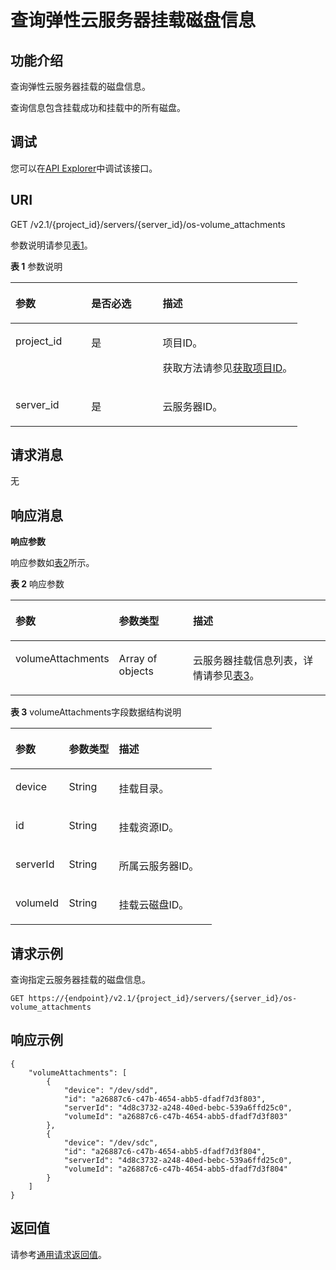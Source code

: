# 查询弹性云服务器挂载磁盘信息<a name="ecs_03_0901"></a>

## 功能介绍<a name="section61843920"></a>

查询弹性云服务器挂载的磁盘信息。

查询信息包含挂载成功和挂载中的所有磁盘。

## 调试<a name="section926243314015"></a>

您可以在[API Explorer](https://apiexplorer.developer.huaweicloud.com/apiexplorer/doc?product=ECS&api=NovaListServerVolumes)中调试该接口。

## URI<a name="section19724370"></a>

GET /v2.1/\{project\_id\}/servers/\{server\_id\}/os-volume\_attachments

参数说明请参见[表1](#table35893824)。

**表 1**  参数说明

<a name="table35893824"></a>
<table><thead align="left"><tr id="row23656219"><th class="cellrowborder" valign="top" width="26.38%" id="mcps1.2.4.1.1"><p id="p5187119"><a name="p5187119"></a><a name="p5187119"></a>参数</p>
</th>
<th class="cellrowborder" valign="top" width="24.88%" id="mcps1.2.4.1.2"><p id="p17503500"><a name="p17503500"></a><a name="p17503500"></a>是否必选</p>
</th>
<th class="cellrowborder" valign="top" width="48.74%" id="mcps1.2.4.1.3"><p id="p8497414"><a name="p8497414"></a><a name="p8497414"></a>描述</p>
</th>
</tr>
</thead>
<tbody><tr id="row23086940"><td class="cellrowborder" valign="top" width="26.38%" headers="mcps1.2.4.1.1 "><p id="p58102813"><a name="p58102813"></a><a name="p58102813"></a>project_id</p>
</td>
<td class="cellrowborder" valign="top" width="24.88%" headers="mcps1.2.4.1.2 "><p id="p8707407"><a name="p8707407"></a><a name="p8707407"></a>是</p>
</td>
<td class="cellrowborder" valign="top" width="48.74%" headers="mcps1.2.4.1.3 "><p id="p37593705"><a name="p37593705"></a><a name="p37593705"></a>项目ID。</p>
<p id="p1180512217438"><a name="p1180512217438"></a><a name="p1180512217438"></a>获取方法请参见<a href="获取项目ID.md">获取项目ID</a>。</p>
</td>
</tr>
<tr id="row39466727"><td class="cellrowborder" valign="top" width="26.38%" headers="mcps1.2.4.1.1 "><p id="p42688329"><a name="p42688329"></a><a name="p42688329"></a>server_id</p>
</td>
<td class="cellrowborder" valign="top" width="24.88%" headers="mcps1.2.4.1.2 "><p id="p35202648"><a name="p35202648"></a><a name="p35202648"></a>是</p>
</td>
<td class="cellrowborder" valign="top" width="48.74%" headers="mcps1.2.4.1.3 "><p id="p32842235"><a name="p32842235"></a><a name="p32842235"></a><span id="text4537175125014"><a name="text4537175125014"></a><a name="text4537175125014"></a>云服务器</span>ID。</p>
</td>
</tr>
</tbody>
</table>

## 请求消息<a name="section43301605"></a>

无

## 响应消息<a name="section54170131"></a>

**响应参数**

响应参数如[表2](#table57959838)所示。

**表 2**  响应参数

<a name="table57959838"></a>
<table><thead align="left"><tr id="row39710134"><th class="cellrowborder" valign="top" width="26.25262526252625%" id="mcps1.2.4.1.1"><p id="p62404314"><a name="p62404314"></a><a name="p62404314"></a>参数</p>
</th>
<th class="cellrowborder" valign="top" width="24.942494249424943%" id="mcps1.2.4.1.2"><p id="p3528183"><a name="p3528183"></a><a name="p3528183"></a>参数类型</p>
</th>
<th class="cellrowborder" valign="top" width="48.8048804880488%" id="mcps1.2.4.1.3"><p id="p17347392"><a name="p17347392"></a><a name="p17347392"></a>描述</p>
</th>
</tr>
</thead>
<tbody><tr id="row62961510"><td class="cellrowborder" valign="top" width="26.25262526252625%" headers="mcps1.2.4.1.1 "><p id="p66717520"><a name="p66717520"></a><a name="p66717520"></a>volumeAttachments</p>
</td>
<td class="cellrowborder" valign="top" width="24.942494249424943%" headers="mcps1.2.4.1.2 "><p id="p49639570"><a name="p49639570"></a><a name="p49639570"></a>Array of objects</p>
</td>
<td class="cellrowborder" valign="top" width="48.8048804880488%" headers="mcps1.2.4.1.3 "><p id="p15568903"><a name="p15568903"></a><a name="p15568903"></a><span id="text196610535506"><a name="text196610535506"></a><a name="text196610535506"></a>云服务器</span>挂载信息列表，详情请参见<a href="#table7886611">表3</a>。</p>
</td>
</tr>
</tbody>
</table>

**表 3**  volumeAttachments字段数据结构说明

<a name="table7886611"></a>
<table><thead align="left"><tr id="row60727582"><th class="cellrowborder" valign="top" width="26.502650265026507%" id="mcps1.2.4.1.1"><p id="p01561150124719"><a name="p01561150124719"></a><a name="p01561150124719"></a>参数</p>
</th>
<th class="cellrowborder" valign="top" width="24.81248124812481%" id="mcps1.2.4.1.2"><p id="p21565508475"><a name="p21565508475"></a><a name="p21565508475"></a>参数类型</p>
</th>
<th class="cellrowborder" valign="top" width="48.684868486848686%" id="mcps1.2.4.1.3"><p id="p111561350154718"><a name="p111561350154718"></a><a name="p111561350154718"></a>描述</p>
</th>
</tr>
</thead>
<tbody><tr id="row34544438"><td class="cellrowborder" valign="top" width="26.502650265026507%" headers="mcps1.2.4.1.1 "><p id="p46636132"><a name="p46636132"></a><a name="p46636132"></a>device</p>
</td>
<td class="cellrowborder" valign="top" width="24.81248124812481%" headers="mcps1.2.4.1.2 "><p id="p30355189"><a name="p30355189"></a><a name="p30355189"></a>String</p>
</td>
<td class="cellrowborder" valign="top" width="48.684868486848686%" headers="mcps1.2.4.1.3 "><p id="p50116845"><a name="p50116845"></a><a name="p50116845"></a>挂载目录。</p>
</td>
</tr>
<tr id="row48398424"><td class="cellrowborder" valign="top" width="26.502650265026507%" headers="mcps1.2.4.1.1 "><p id="p27958252"><a name="p27958252"></a><a name="p27958252"></a>id</p>
</td>
<td class="cellrowborder" valign="top" width="24.81248124812481%" headers="mcps1.2.4.1.2 "><p id="p25568738"><a name="p25568738"></a><a name="p25568738"></a>String</p>
</td>
<td class="cellrowborder" valign="top" width="48.684868486848686%" headers="mcps1.2.4.1.3 "><p id="p50454834"><a name="p50454834"></a><a name="p50454834"></a>挂载资源ID。</p>
</td>
</tr>
<tr id="row51440330"><td class="cellrowborder" valign="top" width="26.502650265026507%" headers="mcps1.2.4.1.1 "><p id="p5917164"><a name="p5917164"></a><a name="p5917164"></a>serverId</p>
</td>
<td class="cellrowborder" valign="top" width="24.81248124812481%" headers="mcps1.2.4.1.2 "><p id="p33594135"><a name="p33594135"></a><a name="p33594135"></a>String</p>
</td>
<td class="cellrowborder" valign="top" width="48.684868486848686%" headers="mcps1.2.4.1.3 "><p id="p62498284"><a name="p62498284"></a><a name="p62498284"></a>所属<span id="text15801115385013"><a name="text15801115385013"></a><a name="text15801115385013"></a>云服务器</span>ID。</p>
</td>
</tr>
<tr id="row25613652"><td class="cellrowborder" valign="top" width="26.502650265026507%" headers="mcps1.2.4.1.1 "><p id="p61439917"><a name="p61439917"></a><a name="p61439917"></a>volumeId</p>
</td>
<td class="cellrowborder" valign="top" width="24.81248124812481%" headers="mcps1.2.4.1.2 "><p id="p51461341"><a name="p51461341"></a><a name="p51461341"></a>String</p>
</td>
<td class="cellrowborder" valign="top" width="48.684868486848686%" headers="mcps1.2.4.1.3 "><p id="p1462819"><a name="p1462819"></a><a name="p1462819"></a>挂载云磁盘ID。</p>
</td>
</tr>
</tbody>
</table>

## 请求示例<a name="section763514718378"></a>

查询指定云服务器挂载的磁盘信息。

```
GET https://{endpoint}/v2.1/{project_id}/servers/{server_id}/os-volume_attachments
```

## 响应示例<a name="section1013118563474"></a>

```
{
    "volumeAttachments": [
        {
            "device": "/dev/sdd",
            "id": "a26887c6-c47b-4654-abb5-dfadf7d3f803",
            "serverId": "4d8c3732-a248-40ed-bebc-539a6ffd25c0",
            "volumeId": "a26887c6-c47b-4654-abb5-dfadf7d3f803"
        },
        {
            "device": "/dev/sdc",
            "id": "a26887c6-c47b-4654-abb5-dfadf7d3f804",
            "serverId": "4d8c3732-a248-40ed-bebc-539a6ffd25c0",
            "volumeId": "a26887c6-c47b-4654-abb5-dfadf7d3f804"
        }
    ]
}
```

## 返回值<a name="section17769131"></a>

请参考[通用请求返回值](通用请求返回值.md)。

